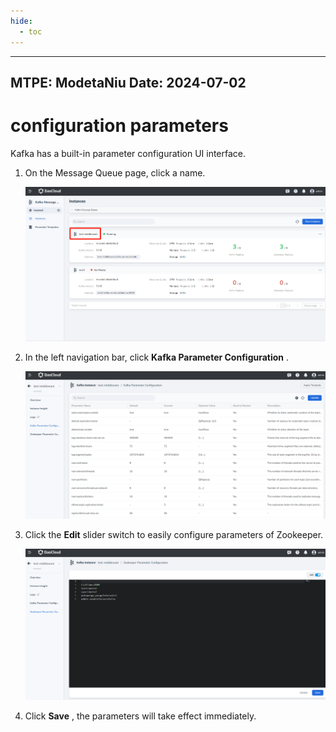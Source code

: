```yaml
---
hide:
  - toc
---
```


---
MTPE: ModetaNiu
Date: 2024-07-02
---


# configuration parameters

Kafka has a built-in parameter configuration UI interface.

1. On the Message Queue page, click a name.

    ![Click a name](../images/config.png)

2. In the left navigation bar, click __Kafka Parameter Configuration__ .

    ![Configuration](../images/config02.png)

3. Click the __Edit__ slider switch to easily configure parameters of Zookeeper.

    ![Parameters](../images/config03.png)

4. Click __Save__ , the parameters will take effect immediately.